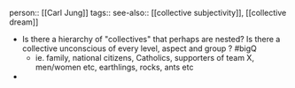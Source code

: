 person:: [[Carl Jung]] 
tags::
see-also:: [[collective subjectivity]], [[collective dream]]

- Is there a hierarchy of "collectives" that perhaps are nested? Is there a collective unconscious of every level, aspect and group ? #bigQ
	- ie. family, national citizens, Catholics, supporters of team X, men/women etc, earthlings, rocks, ants etc
-